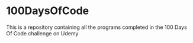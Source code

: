 # 100DaysOfCode
This is a repository containing all the programs completed in the 100 Days Of Code challenge on Udemy 
